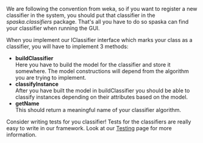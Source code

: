 [Testing]: classifiers_tests.html
We are following the convention from weka, so if you want to register a new classifier in the system, you should put that classifier in the *spaska.classifiers* package. That's all you have to do so spaska can find your classifier when running the GUI.

When you implement our IClassifier interface which marks your class as a classifier, you will have to implement 3 methods:

* **buildClassifier**<br/>
    Here you have to build the model for the classifier and store it somewhere. The model constructions will depend from the algorithm you are trying to implement.
* **classifyInstance** <br/>
    After you have built the model in buildClassifier you should be able to classify instances depending on their attributes based on the model.
* **getName** <br/>
    This should return a meaningful name of your classifier algorithm.

Consider writing tests for you classifier! Tests for the classifiers are really easy to write in our framework. Look at our [Testing] page for more information.
